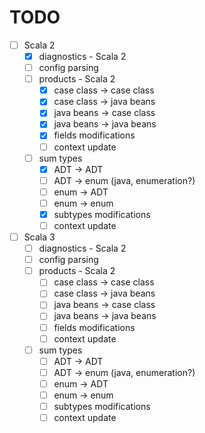 # TODO

 - [ ] Scala 2
   - [X] diagnostics - Scala 2
   - [ ] config parsing
   - [ ] products - Scala 2
     - [X] case class -> case class
     - [X] case class -> java beans
     - [X] java beans -> case class
     - [X] java beans -> java beans
     - [X] fields modifications
     - [ ] context update
   - [ ] sum types
     - [X] ADT -> ADT
     - [ ] ADT -> enum (java, enumeration?)
     - [ ] enum -> ADT
     - [ ] enum -> enum
     - [X] subtypes modifications
     - [ ] context update
 - [ ] Scala 3
   - [ ] diagnostics - Scala 2
   - [ ] config parsing
   - [ ] products - Scala 2
     - [ ] case class -> case class
     - [ ] case class -> java beans
     - [ ] java beans -> case class
     - [ ] java beans -> java beans
     - [ ] fields modifications
     - [ ] context update
   - [ ] sum types
     - [ ] ADT -> ADT
     - [ ] ADT -> enum (java, enumeration?)
     - [ ] enum -> ADT
     - [ ] enum -> enum
     - [ ] subtypes modifications
     - [ ] context update
